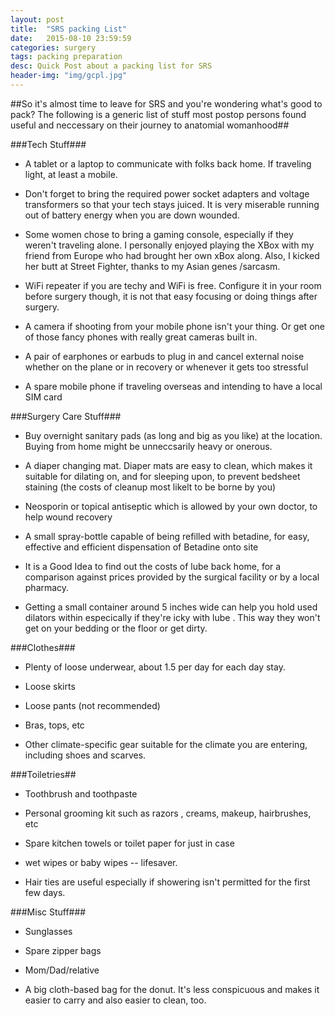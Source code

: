 ```yaml
---
layout: post
title:  "SRS packing List"
date:   2015-08-10 23:59:59
categories: surgery
tags: packing preparation
desc: Quick Post about a packing list for SRS	
header-img: "img/gcpl.jpg"
---
```






##So it's almost time to leave for SRS and you're wondering what's good to pack? The following is a generic list of stuff most postop persons found useful and neccessary on their journey to anatomial womanhood##



###Tech Stuff###


* A tablet or a laptop to communicate with folks back home. If traveling light, at least a mobile.

* Don't forget to bring the required power socket adapters and voltage transformers so that your tech stays juiced. It is very miserable running out of battery energy when you are down wounded. 

* Some women chose to bring a gaming console, especially if they weren't traveling alone. I personally enjoyed playing the XBox with my friend from Europe who had brought her own xBox along. Also, I kicked her butt at Street Fighter, thanks to my Asian genes /sarcasm. 

* WiFi repeater if you are techy and WiFi is free. Configure it in your room before surgery though, it is not that easy focusing or doing things after surgery. 

* A camera if shooting from your mobile phone isn't your thing. Or get one of those fancy phones with really great cameras built in.

* A pair of earphones or earbuds to plug in and cancel external noise whether on the plane or in recovery or whenever it gets too stressful


* A spare mobile phone if traveling overseas and intending to have a local SIM card 

###Surgery Care Stuff###

* Buy overnight sanitary pads (as long and big as you like) at the location. Buying from home might be unneccsarily heavy or onerous.

* A diaper changing mat. Diaper mats are easy to clean, which makes it suitable for dilating on, and for sleeping upon, to prevent bedsheet staining (the costs of cleanup most likelt to be borne by you)

* Neosporin or topical antiseptic which is allowed by your own doctor, to help wound recovery

* A small spray-bottle capable of being refilled with betadine, for easy, effective and efficient dispensation of Betadine onto site 

* It is a Good Idea to find out the costs of lube back home, for a comparison against prices provided by the surgical facility or by a local pharmacy. 


* Getting a small container around 5 inches wide can help you hold used dilators within especically if they're icky with lube . This way they won't get on your bedding or the floor or get dirty. 

###Clothes###

* Plenty of loose underwear, about 1.5 per day for each day stay.

* Loose skirts

* Loose pants (not recommended)

* Bras, tops, etc


* Other climate-specific gear suitable for the climate you are entering, including shoes and scarves.


###Toiletries##

* Toothbrush and toothpaste

* Personal grooming kit such as razors , creams, makeup, hairbrushes, etc

* Spare kitchen towels or toilet paper for just in case

* wet wipes or baby wipes -- lifesaver.

* Hair ties are useful especially if showering isn't permitted for the first few days.


###Misc Stuff###

* Sunglasses

* Spare zipper bags

* Mom/Dad/relative

* A big cloth-based bag for the donut. It's less conspicuous and makes it easier to carry and also easier to clean, too.